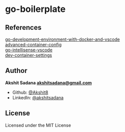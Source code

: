 # go-boilerplate

## References
[go-development-environment-with-docker-and-vscode](https://medium.com/better-programming/a-complete-go-development-environment-with-docker-and-vscode-a3e4410d27f7)
<br/>
[advanced-container-config](https://code.visualstudio.com/docs/remote/containers-advanced#_reducing-dockerfile-build-warnings.)
<br/>
[go-intellisense-vscode](https://medium.com/backend-habit/setting-golang-plugin-on-vscode-for-autocomplete-and-auto-import-30bf5c58138a)
<br/>
[dev-container-settings](https://code.visualstudio.com/docs/remote/create-dev-container)

## Author
**Akshit Sadana <akshitsadana@gmail.com>**

- Github: [@Akshit8](https://github.com/Akshit8)
- LinkedIn: [@akshitsadana](https://www.linkedin.com/in/akshit-sadana-b051ab121/)

## License
Licensed under the MIT License